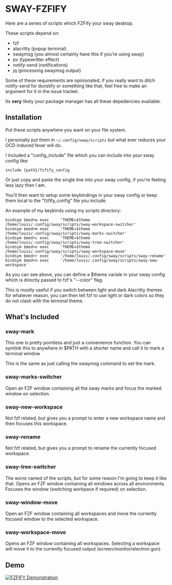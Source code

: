 # SWAY-FZFIFY

Here are a series of scripts which FZFify your sway desktop. 

These scripts depend on:

  * fzf
  * alacritty (popup terminal)
  * swaymsg (you almost certainly have this if you're using sway)
  * pv (typewritter effect)
  * notify-send (notifications)
  * jq (processing swaymsg output)

Some of these requirements are opinionated, if you really want to ditch notify-send for dunstify or something like that, feel free to make an argument for it in the issue tracker.

Its **very** likely your package manager has all these depedencies available.

## Installation

Put these scripts anywhere you want on your file system. 

I personally put them in `~/.config/sway/scripts` but what ever reduces 
your OCD induced fever will do. 

I included a "config_include" file which you can include into your 
sway config like:
```
include {path}/fzfify_config
```
Or just copy and paste the single line into your sway config, if you're feeling less
lazy then I am.

You'll then want to setup some keybindings in your sway config or keep them local
to the "fzfify_config" file you include. 

An example of my keybinds using my scripts directory:

```
bindsym $mod+w exec     'THEME=$theme /home/louis/.config/sway/scripts/sway-workspace-switcher'
bindsym $mod+m exec     'THEME=$theme /home/louis/.config/sway/scripts/sway-marks-switcher'
bindsym $mod+c exec     'THEME=$theme /home/louis/.config/sway/scripts/sway-tree-switcher'
bindsym $mod+o exec     'THEME=$theme /home/louis/.config/sway/scripts/sway-workspace-move'
bindsym $mod+r exec     '/home/louis/.config/sway/scripts/sway-rename'
bindsym $mod+n exec     '/home/louis/.config/sway/scripts/sway-new-workspace'
```

As you can see above, you can define a $theme variale in your sway config which is directly
passed to fzf's "--color" flag. 

This is mostly useful if you switch between light and dark Alacritty themes for whatever reason,
you can then tell fzf to use light or dark colors so they do not clash with the terminal theme.

## What's Included

### sway-mark

This one is pretty pointless and just a convenience function. 
You can symlink this to anywhere in $PATH with a shorter name and call
it to mark a terminal window


This is the same as just calling the swaymsg command to set the mark.

###  sway-marks-switcher

Open an FZF window containing all the sway marks and focus the marked window 
on selection.

###  sway-new-workspace

Not fzf related, but gives you a prompt to enter a new workspace name and then
focuses this workspace.

### sway-rename

Not fzf related, but gives you a prompt to rename the currently focused workspace.

### sway-tree-switcher

The worst named of the scripts, but for some reason I'm going to keep it like that.
Opens an FZF window containing all windows across all environments. 
Focuses the window (switching workpace if required) on selection.

### sway-window-move

Open an FZF window containing all workspaces and move the currently focused window
to the selected workspace.

### sway-workspace-move

Opens an FZF window containing all workspaces.
Selecting a workspace will move it to the currently focused output (screen/monitor/electron gun)

## Demo

[![FZFIFY Demonstration]()](https://user-images.githubusercontent.com/5642902/139495822-926a1055-5dcc-4e7a-90a6-ab22ee352d9f.mp4)
